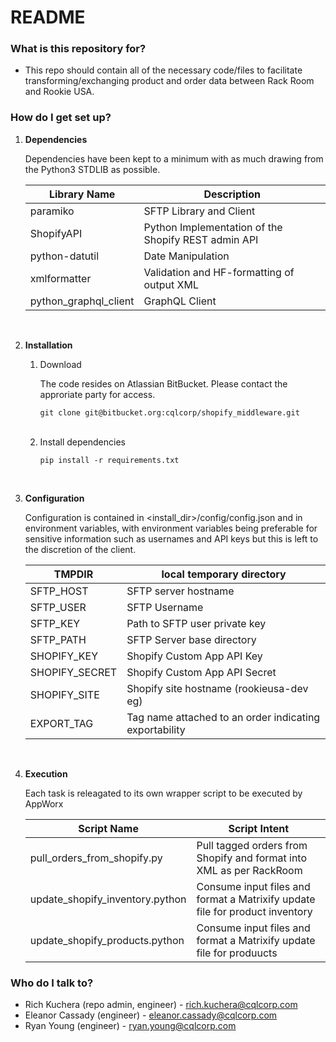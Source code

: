 # README #

### What is this repository for? ###

* This repo should contain all of the necessary code/files to facilitate transforming/exchanging product and order data between Rack Room and Rookie USA.

### How do I get set up? ###

1. **Dependencies**  
	
    Dependencies have been kept to a minimum with as much drawing from the Python3 STDLIB as possible.  
	
	| Library Name          | Description                                            |
	| ----------------------|--------------------------------------------------------|
	| paramiko    	        | SFTP Library and Client                                |
	| ShopifyAPI            | Python Implementation of the Shopify REST admin API    |
	| python-datutil        | Date Manipulation                                      |
    | xmlformatter          | Validation and HF-formatting of output XML             |
    | python_graphql_client | GraphQL Client                                         |  
	
<br/>  

2. **Installation**
    1. Download  
	
        The code resides on Atlassian BitBucket. Please contact the approriate party for access.  
	
        `git clone git@bitbucket.org:cqlcorp/shopify_middleware.git`  
		<br/>


	2. Install dependencies  
	
        `pip install -r requirements.txt`  
		
<br/>  

3. **Configuration**  

    Configuration is contained in <install_dir>/config/config.json and in environment variables, with environment variables being preferable for sensitive information such as usernames and API keys but this is left to the discretion of the client.  
	
	| TMPDIR         | local temporary directory                                |
	| ---------------|----------------------------------------------------------|
	| SFTP_HOST      |  SFTP server hostname                                    |
	| SFTP_USER      |  SFTP Username                                           |
	| SFTP_KEY       |  Path to SFTP user private key                           |
	| SFTP_PATH      |  SFTP Server base directory                              |
	| SHOPIFY_KEY    |  Shopify Custom App API Key                              |
	| SHOPIFY_SECRET |  Shopify Custom App API Secret                           |
	| SHOPIFY_SITE   |  Shopify site hostname (rookieusa-dev eg)                |
	| EXPORT_TAG     |  Tag name attached to an order indicating exportability  |  
	
<br/>  

4. **Execution**  

    Each task is releagated to its own wrapper script to be executed by AppWorx  
	
	| Script Name                     | Script Intent                                                                |
	| --------------------------------|------------------------------------------------------------------------------|
    | pull_orders_from_shopify.py     | Pull tagged orders from Shopify and format into XML as per RackRoom          |
	| update_shopify_inventory.python | Consume input files and format a Matrixify update file for product inventory |
	| update_shopify_products.python  | Consume input files and format a Matrixify update file for produucts         |  
	

### Who do I talk to? ###

* Rich Kuchera (repo admin, engineer) - [rich.kuchera@cqlcorp.com](mailto:rich.kuchera@cqlcorp.com)
* Eleanor Cassady (engineer) - [eleanor.cassady@cqlcorp.com](mailto:eleanor.cassady@cqlcorp.com)
* Ryan Young (engineer) - [ryan.young@cqlcorp.com](mailto:ryan.young@cqlcorp.com)